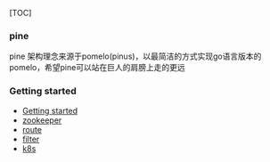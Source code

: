 [TOC]
### pine
pine 架构理念来源于pomelo(pinus)，以最简洁的方式实现go语言版本的pomelo，希望pine可以站在巨人的肩膀上走的更远

### Getting started
+ [Getting started](../../wiki)
+ [zookeeper](../../wiki/Zookeeper)
+ [route](../../wiki/Route)
+ [filter](../../wiki/Filter)
+ [k8s](../../wiki/K8s)
